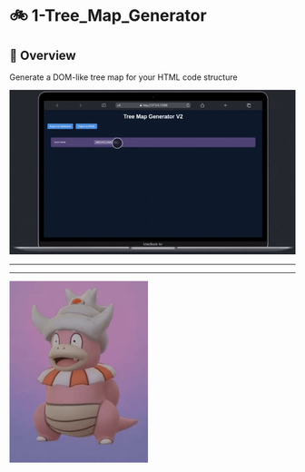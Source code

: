 #  :bike: 1-Tree_Map_Generator

## :scroll: Overview 
Generate a DOM-like tree map for your HTML code structure

![screenshot](pics/screengif.gif)


***
***

![screenshot](../misc/slowking.gif "...Then teach and guide yourself")